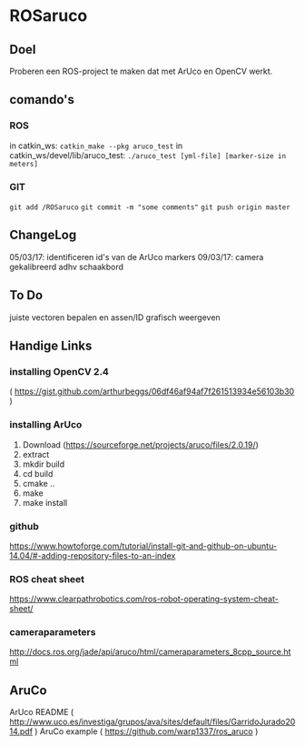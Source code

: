 # ROSaruco

## Doel

Proberen een ROS-project te maken dat met ArUco en OpenCV werkt.

## comando's

### ROS 
in catkin_ws: `catkin_make --pkg aruco_test`
in catkin_ws/devel/lib/aruco_test: `./aruco_test [yml-file] [marker-size in meters]`

### GIT 
`git add /ROSaruco`
`git commit -m "some comments"`
`git push origin master`

## ChangeLog
05/03/17: identificeren id's van de ArUco markers
09/03/17: camera gekalibreerd adhv schaakbord

## To Do
juiste vectoren bepalen en assen/ID grafisch weergeven

## Handige Links

### installing OpenCV 2.4 
( https://gist.github.com/arthurbeggs/06df46af94af7f261513934e56103b30 )
### installing ArUco 
1. Download (https://sourceforge.net/projects/aruco/files/2.0.19/)
2. extract
3. mkdir build
4. cd build
5. cmake ..
6. make
7. make install

### github
https://www.howtoforge.com/tutorial/install-git-and-github-on-ubuntu-14.04/#-adding-repository-files-to-an-index

### ROS cheat sheet

https://www.clearpathrobotics.com/ros-robot-operating-system-cheat-sheet/

### cameraparameters
 
http://docs.ros.org/jade/api/aruco/html/cameraparameters_8cpp_source.html

## AruCo
ArUco README ( http://www.uco.es/investiga/grupos/ava/sites/default/files/GarridoJurado2014.pdf )
AruCo example ( https://github.com/warp1337/ros_aruco ) 
